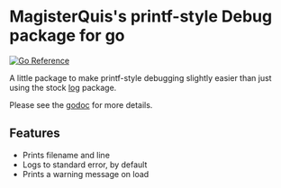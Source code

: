 MagisterQuis's printf-style Debug package for go
================================================
[![Go Reference](https://pkg.go.dev/badge/github.com/magisterquis/mqd.svg)](https://pkg.go.dev/github.com/magisterquis/mqd)

A little package to make printf-style debugging slightly easier than just using
the stock [log](https://pkg.go.dev/log) package.

Please see the [godoc](https://pkg.go.dev/github.com/magisterquis/mqd) for more
details.

Features
--------
- Prints filename and line
- Logs to standard error, by default
- Prints a warning message on load
